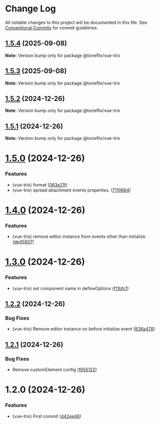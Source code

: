 # Change Log

All notable changes to this project will be documented in this file.
See [Conventional Commits](https://conventionalcommits.org) for commit guidelines.

## [1.5.4](https://github.com/toneflix/vue-component-pack/compare/@toneflix/vue-trix@1.5.3...@toneflix/vue-trix@1.5.4) (2025-09-08)

**Note:** Version bump only for package @toneflix/vue-trix

## [1.5.3](https://github.com/toneflix/vue-component-pack/compare/@toneflix/vue-trix@1.5.2...@toneflix/vue-trix@1.5.3) (2025-09-08)

**Note:** Version bump only for package @toneflix/vue-trix

## [1.5.2](https://github.com/toneflix/vue-component-pack/compare/@toneflix/vue-trix@1.5.1...@toneflix/vue-trix@1.5.2) (2024-12-26)

**Note:** Version bump only for package @toneflix/vue-trix

## [1.5.1](https://github.com/toneflix/vue-component-pack/compare/@toneflix/vue-trix@1.5.0...@toneflix/vue-trix@1.5.1) (2024-12-26)

**Note:** Version bump only for package @toneflix/vue-trix

# [1.5.0](https://github.com/toneflix/vue-component-pack/compare/@toneflix/vue-trix@1.4.0...@toneflix/vue-trix@1.5.0) (2024-12-26)

### Features

- (vue-trix) format ([063e21f](https://github.com/toneflix/vue-component-pack/commit/063e21f4b92e6966220728e616c7f8d18198e714))
- (vue-trix) spread attachment events properties. ([7110664](https://github.com/toneflix/vue-component-pack/commit/711066426f8adc8b178b55cf9dd179cc6afd787e))

# [1.4.0](https://github.com/toneflix/vue-component-pack/compare/@toneflix/vue-trix@1.3.0...@toneflix/vue-trix@1.4.0) (2024-12-26)

### Features

- (vue-trix) remove editor instance from events other than initialize. ([de45907](https://github.com/toneflix/vue-component-pack/commit/de459078d6e80a8cacb2135df2cff8271f4d5e41))

# [1.3.0](https://github.com/toneflix/vue-component-pack/compare/@toneflix/vue-trix@1.2.2...@toneflix/vue-trix@1.3.0) (2024-12-26)

### Features

- (vue-trix) set component name in defineOptions ([f11bfc1](https://github.com/toneflix/vue-component-pack/commit/f11bfc14f1e4341ed136ee8dd6d6268a0ae5bbb5))

## [1.2.2](https://github.com/toneflix/vue-component-pack/compare/@toneflix/vue-trix@1.2.1...@toneflix/vue-trix@1.2.2) (2024-12-26)

### Bug Fixes

- (vue-trix) Remove editor instance on before initialize event ([836a478](https://github.com/toneflix/vue-component-pack/commit/836a47803f5dccc397cfae4052187013c8b29168))

## [1.2.1](https://github.com/toneflix/vue-component-pack/compare/@toneflix/vue-trix@1.2.0...@toneflix/vue-trix@1.2.1) (2024-12-26)

### Bug Fixes

- Remove customElement config ([f655122](https://github.com/toneflix/vue-component-pack/commit/f6551227ba187ccc24555eca6a27511ec3105264))

# 1.2.0 (2024-12-26)

### Features

- (vue-trix) First commit ([d42ee46](https://github.com/toneflix/vue-component-pack/commit/d42ee468b6beee57ff6c39dafcb4e37f17e0068f))
